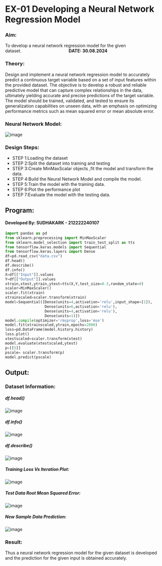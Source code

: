 # EX-01 Developing a Neural Network Regression Model
### Aim:
To develop a neural network regression model for the given dataset.&emsp;&emsp;&emsp;&emsp;&emsp;&emsp;&emsp;&emsp;&emsp;&emsp;&emsp;**DATE: 30.08.2024**

### Theory:
Design and implement a neural network regression model to accurately predict a continuous target variable based on a set of input features within the provided dataset. The objective is to develop a robust and reliable predictive model that can capture complex relationships in the data, ultimately yielding accurate and precise predictions of the target variable. The model should be trained, validated, and tested to ensure its generalization capabilities on unseen data, with an emphasis on optimizing performance metrics such as mean squared error or mean absolute error.

### Neural Network Model:
![image](https://github.com/user-attachments/assets/151f56b9-8129-4253-a9c3-744ab9c77732)

### Design Steps:

- STEP 1:Loading the dataset
- STEP 2:Split the dataset into training and testing
- STEP 3:Create MinMaxScalar objects ,fit the model and transform the data.
- STEP 4:Build the Neural Network Model and compile the model.
- STEP 5:Train the model with the training data.
- STEP 6:Plot the performance plot
- STEP 7:Evaluate the model with the testing data.

## Program:
#### Developed By: SUDHAKARK - 212222240107

```python
import pandas as pd
from sklearn.preprocessing import MinMaxScaler
from sklearn.model_selection import train_test_split as tts
from tensorflow.keras.models import Sequential
from tensorflow.keras.layers import Dense
df=pd.read_csv("data.csv")
df.head()
df.describe()
df.info()
X=df[["Input"]].values
Y=df[["Output"]].values
xtrain,xtest,ytrain,ytest=tts(X,Y,test_size=0.3,random_state=0)
scaler=MinMaxScaler()
scaler.fit(xtrain)
xtrainscaled=scaler.transform(xtrain)
model=Sequential([Dense(units=4,activation='relu',input_shape=[1]),
                  Dense(units=6,activation='relu'),
                  Dense(units=4,activation='relu'),
                  Dense(units=1)])
model.compile(optimizer='rmsprop',loss='mse')
model.fit(xtrainscaled,ytrain,epochs=2000)
loss=pd.DataFrame(model.history.history)
loss.plot()
xtestscaled=scaler.transform(xtest)
model.evaluate(xtestscaled,ytest)
p=[[5]]
pscale= scaler.transform(p)
model.predict(pscale)

```
## Output:

### Dataset Information:
##### df.head()
![image](https://github.com/user-attachments/assets/1e287fd5-b8c1-4976-b54a-841fa9af7691)


##### df.info()
![image](https://github.com/user-attachments/assets/570dfc8c-2e10-4c9a-a401-066b0289f0a2)


##### df.describe()
![image](https://github.com/user-attachments/assets/1b57363f-212c-4833-870c-40a8cac57d44)




##### Training Loss Vs Iteration Plot:
![image](https://github.com/user-attachments/assets/78dfe13a-7a7d-481b-896f-5bb441b69415)


##### Test Data Root Mean Squared Error:
![image](https://github.com/user-attachments/assets/f1626e3f-481e-47ad-9677-db933f24201b)



##### New Sample Data Prediction:
![image](https://github.com/user-attachments/assets/4fcc9615-32f7-4167-b12d-778d4a531b66)



### Result:
Thus a neural network regression model for the given dataset is developed and the prediction for the given input is obtained accurately.


